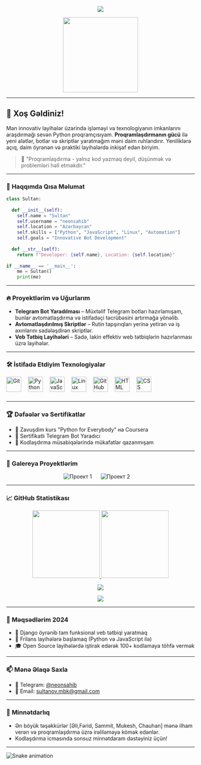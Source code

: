 <p align="center">
  <a align="center"><img src="https://readme-typing-svg.herokuapp.com?&font=IBM+Plex+Sans&color=F72EE2&size=25&lines=Welcome+to+My+GitHub+Profile!;Python+Enthusiast+and+Developer!;Building+Projects+One+Line+at+a+Time!"/></a>
</p>

<p align="center">
  <img align="center" src="https://media.giphy.com/media/M9gbBd9nbDrOTu1Mqx/giphy.gif" width="200px">
</p>

---

## 🌟 **Xoş Gəldiniz!**

Mən innovativ layihələr üzərində işləməyi və texnologiyanın imkanlarını araşdırmağı sevən Python proqramçısıyam. **Proqramlaşdırmanın gücü** ilə yeni alətlər, botlar və skriptlər yaratmağım məni daim ruhlandırır. Yeniliklərə açıq, daim öyrənən və praktiki layihələrdə inkişaf edən biriyim.

> 🧠 "Proqramlaşdırma - yalnız kod yazmaq deyil, düşünmək və problemləri həll etməkdir."

---

### 🚀 **Haqqımda Qısa Məlumat**

```python
class Sultan:
    
  def __init__(self):
    self.name = "Sultan"
    self.username = "neonsahib"
    self.location = "Azərbaycan"
    self.skills = ["Python", "JavaScript", "Linux", "Automation"]
    self.goals = "Innovative Bot Development"
    
  def __str__(self):
    return f"Developer: {self.name}, Location: {self.location}"
    
if __name__ == '__main__':
    me = Sultan()
    print(me)
```

---

### 🔥 **Proyektlərim və Uğurlarım**

- **Telegram Bot Yaradılması** – Müxtəlif Telegram botları hazırlamışam, bunlar avtomatlaşdırma və istifadəçi təcrübəsini artırmağa yönəlib.
- **Avtomatlaşdırılmış Skriptlər** – Rutin tapşırıqları yerinə yetirən və iş axınlarını sadələşdirən skriptlər.
- **Veb Tətbiq Layihələri** – Sadə, lakin effektiv web tətbiqlərin hazırlanması üzrə layihələr.

---

### 🛠️ **İstifadə Etdiyim Texnologiyalar**

<img align="left" alt="Git" width="40px" style="padding-right:15px;" src="https://cdn.jsdelivr.net/gh/devicons/devicon/icons/git/git-original.svg" />
<img align="left" alt="Python" width="40px" style="padding-right:15px;" src="https://cdn.jsdelivr.net/gh/devicons/devicon/icons/python/python-plain.svg" />
<img align="left" alt="JavaScript" width="40px" style="padding-right:15px;" src="https://cdn.jsdelivr.net/gh/devicons/devicon/icons/javascript/javascript-plain.svg" />
<img align="left" alt="Linux" width="40px" style="padding-right:15px;" src="https://cdn.jsdelivr.net/gh/devicons/devicon/icons/linux/linux-original.svg" />
<img align="left" alt="GitHub" width="40px" style="padding-right:15px;" src="https://cdn.jsdelivr.net/gh/devicons/devicon/icons/github/github-original.svg" />
<img align="left" alt="HTML" width="40px" style="padding-right:15px;" src="https://cdn.jsdelivr.net/gh/devicons/devicon/icons/html5/html5-plain.svg" />
<img align="left" alt="CSS" width="40px" style="padding-right:15px;" src="https://cdn.jsdelivr.net/gh/devicons/devicon/icons/css3/css3-plain.svg" />
<br><br><br>

---

### 🏆 **Dəfəələr və Sertifikatlar**

- 🥇 Zavuşdim kurs "Python for Everybody" на Coursera
- 📜 Sertifikatlı Telegram Bot Yaradıcı
- 🎯 Kodlaşdırma müsabiqələrində mükafatlar qazanmışam

---

### 📸 **Galereya Proyektlərim**

<p align="center">
  <img src="https://via.placeholder.com/300x150?text=Проект+1" alt="Проект 1" style="margin-right: 20px;">
  <img src="https://via.placeholder.com/300x150?text=Проект+2" alt="Проект 2" style="margin-right: 20px;">
</p>

---

### 📈 **GitHub Statistikası**

<p align="center">
<a href="https://github.com/Abbasxan">
  <img height="180em" src="https://github-readme-stats-eight-theta.vercel.app/api?username=Abbasxan&show_icons=true&theme=tokyonight&include_all_commits=true&count_private=true"/>
  <img height="180em" src="https://github-readme-stats-eight-theta.vercel.app/api/top-langs/?username=Abbasxan&layout=compact&langs_count=8&theme=tokyonight"/>
</a>
</p>

<p align="center">
  <img src="https://github-profile-summary-cards.vercel.app/api/cards/profile-details?username=Abbasxan&theme=radical"/>
</p>

<p align="center">
  <img src="https://github-readme-activity-graph.cyclic.app/graph?username=Abbasxan&theme=react-dark&hide_border=true"/>
</p>

---

### 🎯 **Məqsədlərim 2024**

- 🌱 Django öyrənib tam funksional veb tətbiqi yaratmaq
- 💼 Frilans layihələrə başlamaq (Python və JavaScript ilə)
- 🎓 Open Source layihələrdə iştirak edərək 100+ kodlamaya töhfə vermək

---

### 📫 **Mənə Əlaqə Saxla**

- 💬 Telegram: [@neonsahib](https://t.me/neonsahib)
- 📧 Email: [sultanov.mbk@gmail.com]()

---

### 🙌 **Minnətdarlıq**

- Ən böyük təşəkkürlər [Əli,Fərid, Sammit, Mukesh, Chauhan] mənə ilham verən və proqramlaşdırma üzrə irəliləməyə kömək edənlər.
- Kodlaşdırma icmasında sonsuz minnətdaram dəstəyiniz üçün!

---

![Snake animation](https://github.com/mirsaid-mirzohidov/mirsaid-mirzohidov/blob/output/github-contribution-grid-snake.svg)
